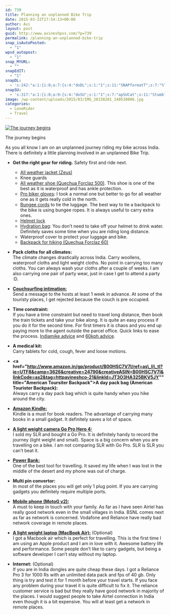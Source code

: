 ```yaml
---
id: 739
title: Planning an unplanned Bike Trip
date: 2015-03-22T17:54:13+00:00
author: Avi
layout: post
guid: http://www.avineshpvs.com/?p=739
permalink: /planning-an-unplanned-bike-trip
snap_isAutoPosted:
  - "1"
wpsd_autopost:
  - "1"
snap_MYURL:
  - ""
snapEdIT:
  - "1"
snapDL:
  - 's:242:"a:1:{i:0;a:7:{s:4:"doDL";s:1:"1";s:11:"SNAPformatT";s:7:"%TITLE%";s:10:"SNAPformat";s:9:"%EXCERPT%";s:11:"isPrePosted";s:1:"1";s:8:"isPosted";s:1:"1";s:4:"pgID";s:32:"73d905a32b827f373070458e0aeee7da";s:5:"pDate";s:19:"2015-03-22 17:54:53";}}";'
snapSU:
  - 's:317:"a:1:{i:0;a:9:{s:4:"doSU";s:1:"1";s:7:"apSUCat";s:11:"StumbleUpon";s:4:"nsfw";s:1:"0";s:10:"SNAPformat";s:19:"%TITLE% - %EXCERPT%";s:11:"isPrePosted";s:1:"1";s:8:"isPosted";s:1:"1";s:4:"pgID";s:6:"2WwAg7";s:7:"postURL";s:50:"http://www.stumbleupon.com/content/2WwAg7/comments";s:5:"pDate";s:19:"2015-03-22 17:55:11";}}";'
image: /wp-content/uploads/2015/03/IMG_20150201_140538006.jpg
categories:
  - LoneRider
  - Travel
---
```

<div id="attachment_768" style="width: 610px" class="wp-caption aligncenter">
  <a href="https://i1.wp.com/www.avineshpvs.com/wp-content/uploads/2015/03/IMG_20150201_140538006.jpg" data-rel="lightbox-0" data-imagelightbox="0" title=""><img src="https://i1.wp.com/www.avineshpvs.com/wp-content/uploads/2015/03/IMG_20150201_140538006.jpg?resize=600%2C287" alt="The journey begins" class="size-medium wp-image-768" srcset="https://i1.wp.com/www.avineshpvs.com/wp-content/uploads/2015/03/IMG_20150201_140538006.jpg?resize=600%2C287 600w, https://i1.wp.com/www.avineshpvs.com/wp-content/uploads/2015/03/IMG_20150201_140538006.jpg?resize=1024%2C490 1024w, https://i1.wp.com/www.avineshpvs.com/wp-content/uploads/2015/03/IMG_20150201_140538006.jpg?w=2000 2000w, https://i1.wp.com/www.avineshpvs.com/wp-content/uploads/2015/03/IMG_20150201_140538006.jpg?w=3000 3000w" sizes="(max-width: 600px) 100vw, 600px" data-recalc-dims="1" /></a>
  
  <p class="wp-caption-text">
    The journey begins
  </p>
</div>

As you all know I am on an unplanned journey riding my bike across India. There is definitely a little planning involved in an unplanned Bike Trip.  
<!--more-->

  * **Get the right gear for riding.** Safety first and ride next. 
      * [All weather jacket (Zeus)](http://www.amazon.in/gp/product/B00L41270U/ref=as_li_tl?ie=UTF8&camp=3626&creative=24790&creativeASIN=B00L41270U&linkCode=as2&tag=httpavineshco-21&linkId=FQFYABWQ376F5SNR "Zeus All Weather Jacket")
      * Knee guards
      * [All weather shoe (Quechua Forclaz 500)](http://www.amazon.in/gp/product/B00SSSR6WQ/ref=as_li_tl?ie=UTF8&camp=3626&creative=24790&creativeASIN=B00SSSR6WQ&linkCode=as2&tag=httpavineshco-21&linkId=LJQZGIEEMNN262AR "Quechua Forclaz 500"). This shoe is one of the best as it is waterproof and has ankle protection.
      * [Pro biker gloves](http://www.amazon.in/gp/product/B00PRT6MH4/ref=as_li_tl?ie=UTF8&camp=3626&creative=24790&creativeASIN=B00PRT6MH4&linkCode=as2&tag=httpavineshco-21&linkId=GLHGYFN7KZWTJS5M "Pro Biker Gloves"): I took a normal one but better to go for all weather one as it gets really cold in the north.
      * [Bungee cords](http://www.amazon.in/gp/product/B00R77QYZO/ref=as_li_tl?ie=UTF8&camp=3626&creative=24790&creativeASIN=B00R77QYZO&linkCode=as2&tag=httpavineshco-21&linkId=QY66TUUHMIHVAN6E "Bungee Cords") to tie the luggage. The best way to tie a backpack to the bike is using bungee ropes. It is always useful to carry extra ones.
      * [Helmet lock](http://www.amazon.in/gp/product/B00SF6HE5K/ref=as_li_tl?ie=UTF8&camp=3626&creative=24790&creativeASIN=B00SF6HE5K&linkCode=as2&tag=httpavineshco-21&linkId=OQX4MN3SQMZ2YJA5 "Helmet Lock")
      * [Hydration bag](http://www.amazon.in/gp/product/B00I01ZL1E/ref=as_li_tl?ie=UTF8&camp=3626&creative=24790&creativeASIN=B00I01ZL1E&linkCode=as2&tag=httpavineshco-21&linkId=FPQG6DGOX26BOLCC "Hyderation Bag"): You don’t need to take off your helmet to drink water. Definitely saves some time when you are riding long distance.
      * Waterproof cover to protect your luggage and bike.
      * [Backpack for hiking (Quechua Forclaz 60)](http://www.amazon.in/gp/product/B007908IP8/ref=as_li_tl?ie=UTF8&camp=3626&creative=24790&creativeASIN=B007908IP8&linkCode=as2&tag=httpavineshco-21&linkId=AARJN3LMYO7SDYBJ)


  * **Pack cloths for all climates:**  
    The climate changes drastically across India. Carry woollens, waterproof cloths and light weight cloths. No point in carrying too many cloths. You can always wash your cloths after a couple of weeks. I am also carrying one pair of party wear, just in case I get to attend a party :D. 


  * **[Couchsurfing intimation:](http://couchsurfing.com "Couchsurfing")**  
    Send a message to the hosts at least 1 week in advance. At some of the touristy places, I get rejected because the couch is pre occupied. 


  * **Time constraint:**  
    If you have a time constraint but need to travel long distance, then book the train tickets and take your bike along. It is quite an easy process if you do it for the second time. For first timers it is chaos and you end up paying more to the agent outside the parcel office. Quick links to ease the process. [Indiamike advice](http://www.indiamike.com/india/indian-railways-f10/how-to-parcel-your-bike-via-train-from-new-delhi-railway-station-t210648/ "Indiamike advice on taking bike in train") and [60kph advice](http://www.60kph.com/interact/loadintrain.htm "60kph advice to take a bike in train").


  * **A medical kit:**  
    Carry tablets for cold, cough, fever and loose motions. 


  * **<a href="http://www.amazon.in/gp/product/B00HSC7V7I/ref=as\_li\_tl?ie=UTF8&camp=3626&creative=24790&creativeASIN=B00HSC7V7I&linkCode=as2&tag=httpavineshco-21&linkId=JT3O3HA325BKV5JY"" title="American Toursiter Backpack">A day pack bag (American Tourister Backpack):</a>**  
    Always carry a day pack bag which is quite handy when you hike around the city. 


  * **[Amazon Kindle:](http://www.amazon.in/gp/product/B00KDRQ2RU/ref=as_li_tl?ie=UTF8&camp=3626&creative=24790&creativeASIN=B00KDRQ2RU&linkCode=as2&tag=httpavineshco-21&linkId=6IPHXTJEXDDRBM3H "Amazon Kindle")**  
    Kindle is a must for book readers. The advantage of carrying many books in a small gadget. It definitely saves a lot of space. 


  * **[A light weight camera Go Pro Hero 4:](http://www.amazon.in/gp/product/B00O46894K/ref=as_li_tl?ie=UTF8&camp=3626&creative=24790&creativeASIN=B00O46894K&linkCode=as2&tag=httpavineshco-21&linkId=VTBVSNCRAAJSE5RV "Go Pro")**  
    I sold my SLR and bought a Go Pro. It is definitely handy to record the journey (light weight and small). Space is a big concern when you are travelling on a bike. I am not comparing SLR with Go Pro. SLR is SLR you can’t beat it. 


  * **[Power Bank:](http://dl.flipkart.com/dl/cloud-cl-104-blue-10400-mah/p/itme4wbhhhrmhhfw?pid=PWBE4WBHQA6GDFA8&affid=avineshpvs "Power Bank")**  
    One of the best tool for travelling. It saved my life when I was lost in the middle of the desert and my phone was out of charge. 


  * **Multi pin convertor:**  
    In most of the places you will get only 1 plug point. If you are carrying gadgets you definitely require multiple ports. 


  * **[Mobile phone (MotoG v2):](http://dl.flipkart.com/dl/moto-g-2nd-gen/p/itme3h4v4hkcffcs?pid=MOBDYGZ6SHNB7RFC&affid=avineshpvs "Buy Moto G v2")**  
    A must to keep in touch with your family. As far as I have seen Airtel has really good network even in the small villages in India. BSNL comes next as far as network is concerned. Vodafone and Reliance have really bad network coverage in remote places. 


  * **[A light weight laptop (MacBook Air):](http://www.amazon.in/gp/product/B00KU4LRA8/ref=as_li_tl?ie=UTF8&camp=3626&creative=24790&creativeASIN=B00KU4LRA8&linkCode=as2&tag=httpavineshco-21&linkId=7IEICC4422VBJEM5 "Macbook Air")** (Optional)  
    I got a Macbook air which is perfect for travelling. This is the first time I am using an Apple product and I am in love with it. Awesome battery life and performance. Some people don’t like to carry gadgets, but being a software developer I can’t stay without my laptop. 


  * **Internet:** (Optional)  
    If you are in India dongles are quite cheap these days. I got a Reliance Pro 3 for 1000 Rs with an unlimited data pack and fps of 40 gb. Only thing is try and test it for 1 month before your travel starts. If you face any problem during your travel it is quite difficult to fix it. The reliance customer service is bad but they really have good network in majority of the places. I would suggest people to take Airtel connection in India even though it is a bit expensive. You will at least get a network in remote places.